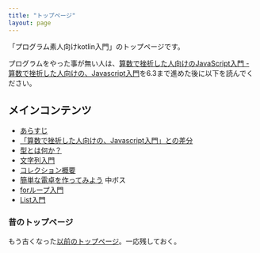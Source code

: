 ```yaml
---
title: "トップページ"
layout: page
---
```


「プログラム素人向けkotlin入門」のトップページです。

プログラムをやった事が無い人は、[算数で挫折した人向けのJavaScript入門 - 算数で挫折した人向けの、Javascript入門](https://karino2.github.io/js-introduction/)を6.3まで進めた後に以下を読んでください。

## メインコンテンツ

- [あらすじ](intro.md)
- [「算数で挫折した人向けの、Javascript入門」との差分](diff_to_js_intro.md)
- [型とは何か？](what_is_type.md)
- [文字列入門](string_intro.md)
- [コレクション概要](collection.md)
- [簡単な電卓を作ってみよう](simple_calc.md) 中ボス
- [forループ入門](for_loop.md)
- [List入門](list_intro.md)

### 昔のトップページ

もう古くなった[以前のトップページ](old_index.md)。一応残しておく。